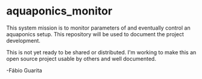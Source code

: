 # aquaponics_monitor
This system mission is to monitor parameters of and eventually control an aquaponics setup. This repository will be used to document the project development.

This is not yet ready to be shared or distributed. I'm working to make this an open source project usable by others and well documented.

-Fábio Guarita
